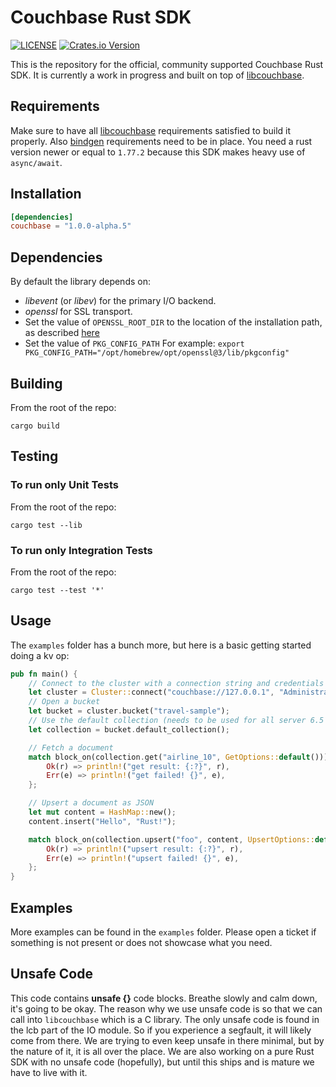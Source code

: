 # Couchbase Rust SDK

[![LICENSE](https://img.shields.io/badge/license-Apache%202.0-blue.svg)](LICENSE)
[![Crates.io Version](https://img.shields.io/crates/v/couchbase.svg)](https://crates.io/crates/couchbase)

This is the repository for the official, community supported Couchbase Rust SDK. It is currently a work in progress and built on top of [libcouchbase](https://github.com/couchbase/libcouchbase/).

## Requirements

Make sure to have all [libcouchbase](https://docs.couchbase.com/c-sdk/current/start-using-sdk.html) requirements satisfied to build it properly. Also [bindgen](https://rust-lang.github.io/rust-bindgen/requirements.html) requirements need to be in place. You need a rust version newer or equal to `1.77.2` because this SDK makes heavy use of `async/await`.

## Installation

```toml
[dependencies]
couchbase = "1.0.0-alpha.5"
```

## Dependencies
By default the library depends on:

* _libevent_ (or _libev_) for the primary I/O backend.
* _openssl_ for SSL transport.
* Set the value of
  `OPENSSL_ROOT_DIR` to the location of the installation path, as described
  [here](https://github.com/Kitware/CMake/blob/master/Modules/FindOpenSSL.cmake)
* Set the value of `PKG_CONFIG_PATH` 
    For example: ```export PKG_CONFIG_PATH="/opt/homebrew/opt/openssl@3/lib/pkgconfig"```

## Building

From the root of the repo:
```shell
cargo build
```

## Testing

### To run only Unit Tests
From the root of the repo:
```shell
cargo test --lib
```
### To run only Integration Tests
From the root of the repo:
```shell
cargo test --test '*'
```

## Usage

The `examples` folder has a bunch more, but here is a basic getting started doing a kv op:

```rust
pub fn main() {
    // Connect to the cluster with a connection string and credentials
    let cluster = Cluster::connect("couchbase://127.0.0.1", "Administrator", "password");
    // Open a bucket
    let bucket = cluster.bucket("travel-sample");
    // Use the default collection (needs to be used for all server 6.5 and earlier)
    let collection = bucket.default_collection();

    // Fetch a document
    match block_on(collection.get("airline_10", GetOptions::default())) {
        Ok(r) => println!("get result: {:?}", r),
        Err(e) => println!("get failed! {}", e),
    };

    // Upsert a document as JSON
    let mut content = HashMap::new();
    content.insert("Hello", "Rust!");

    match block_on(collection.upsert("foo", content, UpsertOptions::default())) {
        Ok(r) => println!("upsert result: {:?}", r),
        Err(e) => println!("upsert failed! {}", e),
    };
}
```

## Examples
More examples can be found in the `examples` folder. Please open a ticket if something is not present or does not showcase what you need.

## Unsafe Code
This code contains **unsafe {}** code blocks. Breathe slowly and calm down, it's going to be okay. The reason why we use unsafe code is so that we can call into `libcouchbase` which is a C library. The only unsafe code is found in the lcb part of the IO module. So if you experience a segfault, it will likely come from there. We are trying to even keep unsafe in there minimal, but by the nature of it, it is all over the place. We are also working on a pure Rust SDK with no unsafe code (hopefully), but until this ships and is mature we have to live with it.